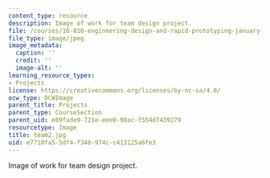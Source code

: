 ```yaml
---
content_type: resource
description: Image of work for team design project.
file: /courses/16-810-engineering-design-and-rapid-prototyping-january-iap-2005/e7710fa55df4f348974cc413125a6fe3_team2.jpg
file_type: image/jpeg
image_metadata:
  caption: ''
  credit: ''
  image-alt: ''
learning_resource_types:
- Projects
license: https://creativecommons.org/licenses/by-nc-sa/4.0/
ocw_type: OCWImage
parent_title: Projects
parent_type: CourseSection
parent_uid: e89fade9-721e-eee0-98ac-f554d7439279
resourcetype: Image
title: team2.jpg
uid: e7710fa5-5df4-f348-974c-c413125a6fe3
---
```

Image of work for team design project.